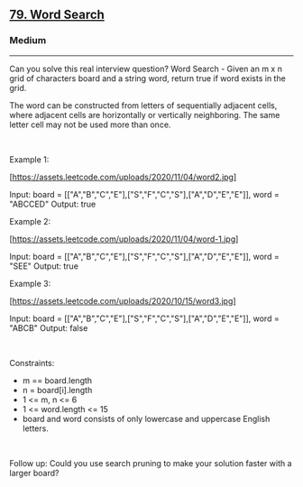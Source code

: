 <h2><a href="https://leetcode.com/problems/word-search/">79. Word Search</a></h2><h3>Medium</h3><hr>Can you solve this real interview question? Word Search - Given an m x n grid of characters board and a string word, return true if word exists in the grid.

The word can be constructed from letters of sequentially adjacent cells, where adjacent cells are horizontally or vertically neighboring. The same letter cell may not be used more than once.

 

Example 1:

[https://assets.leetcode.com/uploads/2020/11/04/word2.jpg]


Input: board = [["A","B","C","E"],["S","F","C","S"],["A","D","E","E"]], word = "ABCCED"
Output: true


Example 2:

[https://assets.leetcode.com/uploads/2020/11/04/word-1.jpg]


Input: board = [["A","B","C","E"],["S","F","C","S"],["A","D","E","E"]], word = "SEE"
Output: true


Example 3:

[https://assets.leetcode.com/uploads/2020/10/15/word3.jpg]


Input: board = [["A","B","C","E"],["S","F","C","S"],["A","D","E","E"]], word = "ABCB"
Output: false


 

Constraints:

 * m == board.length
 * n = board[i].length
 * 1 <= m, n <= 6
 * 1 <= word.length <= 15
 * board and word consists of only lowercase and uppercase English letters.

 

Follow up: Could you use search pruning to make your solution faster with a larger board?